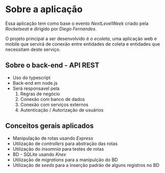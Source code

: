 # Sobre a aplicação
Essa aplicação tem como base o evento _NextLevelWeek_ criado pela *Rocketseat* e dirigido por *Diego Fernandes*.

O projeto principal a ser desenvolvido é o _ecoleta_, uma aplicação web e mobile que servirá de conexão entre entidades de coleta e entidades que necessitam deste serviço.

## Sobre o back-end - API REST
- Uso do typescript
- Back-end em node.js
- Será responsavel pela
    1. Regras de negócio
    2. Conexão com banco de dados
    3. Conexão com serviços externos
    4. Autenticação / Autorização de usuários

## Conceitos gerais aplicados
- Manipulação de rotas usando _Express_
- Utilização de _controllers_ para abstração das rotas
- Utilização do _insomnia_ para testes de rotas
- BD - SQLite usando _Knex_
- Utilização de _migrations_ para a manipulção do BD
- Utilização de _seeds_ para a inserção padrão de alguns registros no BD